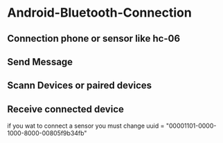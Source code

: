 # Android-Bluetooth-Connection
## Connection phone or sensor like hc-06 
## Send Message
## Scann Devices or paired devices
## Receive connected device

if you wat to connect a sensor you must change uuid = "00001101-0000-1000-8000-00805f9b34fb"

